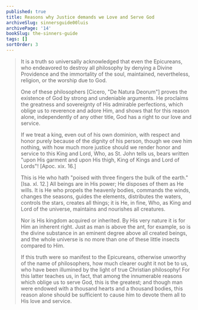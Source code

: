 ```yaml
---
published: true
title: Reasons why Justice demands we Love and Serve God
archiveSlug: sinnersguide00luis
archivePage: '14'
bookSlug: the-sinners-guide
tags: []
sortOrder: 3
---
```


> It is a truth so universally acknowledged that even the Epicureans, who endeavored to destroy all philosophy by denying a Divine Providence and the immortality of the soul, maintained, nevertheless, religion, or the worship due to God.
>
> One of these philosophers [Cicero, "De Natura Deorum"] proves the existence of God by strong and undeniable arguments. He proclaims the greatness and sovereignty of His admirable perfections, which oblige us to reverence and adore Him, and shows that for this reason alone, independently of any other title, God has a right to our love and service.
>
> If we treat a king, even out of his own dominion, with respect and honor purely because of the dignity of his person, though we owe him nothing, with how much more justice should we render honor and service to this King and Lord, Who, as St. John tells us, bears written "upon His garment and upon His thigh, King of Kings and Lord of Lords"! [Apoc. xix. 16.]
>
> This is He who hath "poised with three fingers the bulk of the earth." [Isa. xl. 12.] All beings are in His power; He disposes of them as He wills. It is He who propels the heavenly bodies, commands the winds, changes the seasons, guides the elements, distributes the waters, controls the stars, creates all things; it is He, in fine, Who, as King and Lord of the universe, maintains and nourishes all creatures.
>
> Nor is His kingdom acquired or inherited. By His very nature it is for Him an inherent right. Just as man is above the ant, for example, so is the divine substance in an eminent degree above all created beings, and the whole universe is no more than one of these little insects compared to Him.
>
> If this truth were so manifest to the Epicureans, otherwise unworthy of the name of philosophers, how much clearer ought it not be to us, who have been illumined by the light of true Christian philosophy! For this latter teaches us, in fact, that among the innumerable reasons which oblige us to serve God, this is the greatest; and though man were endowed with a thousand hearts and a thousand bodies, this reason alone should be sufficient to cause him to devote them all to His love and service.
